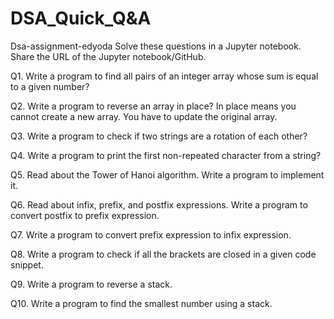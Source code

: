 # DSA_Quick_Q&A

Dsa-assignment-edyoda
Solve these questions in a Jupyter notebook. Share the URL of the Jupyter notebook/GitHub.

Q1. Write a program to find all pairs of an integer array whose sum is equal to a given number?

Q2. Write a program to reverse an array in place? In place means you cannot create a new array. You have to update the original array.

Q3. Write a program to check if two strings are a rotation of each other?

Q4. Write a program to print the first non-repeated character from a string?

Q5. Read about the Tower of Hanoi algorithm. Write a program to implement it.

Q6. Read about infix, prefix, and postfix expressions. Write a program to convert postfix to prefix expression.

Q7. Write a program to convert prefix expression to infix expression.

Q8. Write a program to check if all the brackets are closed in a given code snippet.

Q9. Write a program to reverse a stack.

Q10. Write a program to find the smallest number using a stack.
